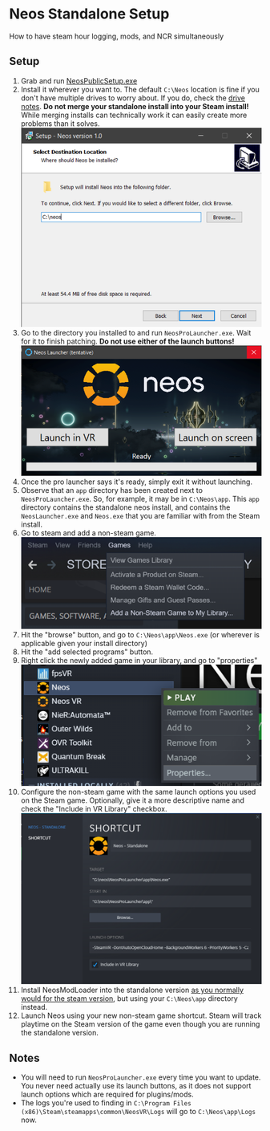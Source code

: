 # Neos Standalone Setup

How to have steam hour logging, mods, and NCR simultaneously

## Setup

1. Grab and run [NeosPublicSetup.exe](https://assets.neos.com/install/NeosPublicSetup.exe)
2. Install it wherever you want to. The default `C:\Neos` location is fine if you don't have multiple drives to worry about. If you do, check the [drive notes](directories.md/#drive-notes). **Do not merge your standalone install into your Steam install!** While merging installs can technically work it can easily create more problems than it solves.  
   ![NeosPublicSetup.exe screenshot](img/NeosPublicSetup.png)
3. Go to the directory you installed to and run `NeosProLauncher.exe`. Wait for it to finish patching. **Do not use either of the launch buttons!**  
   ![NeosProLauncher.exe screenshot](img/NeosProLauncher.png)
4. Once the pro launcher says it's ready, simply exit it without launching.
5. Observe that an `app` directory has been created next to `NeosProLauncher.exe`. So, for example, it may be in `C:\Neos\app`. This `app` directory contains the standalone neos install, and contains the `NeosLauncher.exe` and `Neos.exe` that you are familiar with from the Steam install.
6. Go to steam and add a non-steam game.  
   ![add non-steam game screenshot](img/add_non_steam_game.png)
7. Hit the "browse" button, and go to `C:\Neos\app\Neos.exe` (or wherever is applicable given your install directory)
8. Hit the "add selected programs" button.
9. Right click the newly added game in your library, and go to "properties"  
   ![right click properties screenshot](img/non_steam_game_properties_1.png)
10. Configure the non-steam game with the same launch options you used on the Steam game. Optionally, give it a more descriptive name and check the "Include in VR Library" checkbox.  
    ![non steam game properties screenshot](img/non_steam_game_properties_2.png)  
11. Install NeosModLoader into the standalone version [as you normally would for the steam version](../README.md#installation), but using your `C:\Neos\app` directory instead.
12. Launch Neos using your new non-steam game shortcut. Steam will track playtime on the Steam version of the game even though you are running the standalone version.

## Notes

- You will need to run `NeosProLauncher.exe` every time you want to update. You never need actually use its launch buttons, as it does not support launch options which are required for plugins/mods.
- The logs you're used to finding in `C:\Program Files (x86)\Steam\steamapps\common\NeosVR\Logs` will go to `C:\Neos\app\Logs` now.
